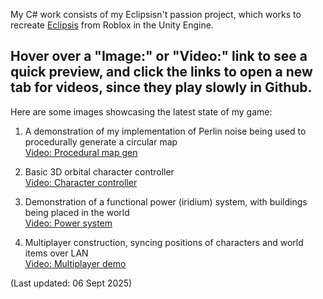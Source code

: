 My C# work consists of my Eclipsisn't passion project, which works to recreate [Eclipsis](https://www.roblox.com/games/632574862/Eclipsis) from Roblox in the Unity Engine.

## Hover over a "Image:" or "Video:" link to see a quick preview, and click the links to open a new tab for videos, since they play slowly in Github.

Here are some images showcasing the latest state of my game:

1. A demonstration of my implementation of Perlin noise being used to procedurally generate a circular map<br>
[Video: Procedural map gen](https://gyazo.com/39bd1b9ab1ffb26666afe77e2bc145f7)

2. Basic 3D orbital character controller<br>
[Video: Character controller](https://gyazo.com/c97c839d7f058323ba547e6751113185)

3. Demonstration of a functional power (iridium) system, with buildings being placed in the world<br>
[Video: Power system](https://gyazo.com/d4c5d7d64e40aad6859f6f9b43f94815)

4. Multiplayer construction, syncing positions of characters and world items over LAN<br>
[Video: Multiplayer demo](https://gyazo.com/19d56781e5080feb249488c8205c4f33)

(Last updated: 06 Sept 2025)